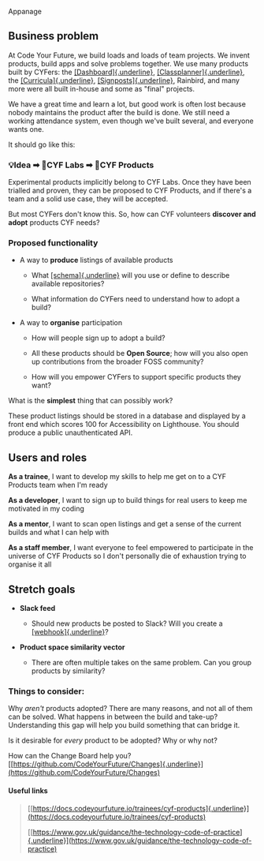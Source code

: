 Appanage

## Business problem

At Code Your Future, we build loads and loads of team projects. We
invent products, build apps and solve problems together. We use many
products built by CYFers: the
[[Dashboard]{.underline}](https://dashboard.codeyourfuture.io/),
[[Classplanner]{.underline}](https://classplanner.codeyourfuture.io/),
the [[Curricula]{.underline}](https://curriculum.codeyourfuture.io/),
[[Signposts]{.underline}](https://signposts.codeyourfuture.io/),
Rainbird, and many more were all built in-house and some as \"final\"
projects.

We have a great time and learn a lot, but good work is often lost
because nobody maintains the product after the build is done. We still
need a working attendance system, even though we\'ve built several, and
everyone wants one.

It should go like this:

### **💡Idea** ➡ 🧪**CYF Labs** ➡ 🎁**CYF Products**

Experimental products implicitly belong to CYF Labs. Once they have been
trialled and proven, they can be proposed to CYF Products, and if
there\'s a team and a solid use case, they will be accepted.

But most CYFers don\'t know this. So, how can CYF volunteers **discover
and adopt** products CYF needs?

### Proposed functionality

- A way to **produce** listings of available products

  - What [[schema]{.underline}](https://schema.org/) will you use or
    define to describe available repositories?

  - What information do CYFers need to understand how to adopt a
    build?

- A way to **organise** participation

  - How will people sign up to adopt a build?

  - All these products should be **Open Source**; how will you also
    open up contributions from the broader FOSS community?

  - How will you empower CYFers to support specific products they
    want?

What is the **simplest** thing that can possibly work?

These product listings should be stored in a database and displayed by a
front end which scores 100 for Accessibility on Lighthouse. You should
produce a public unauthenticated API.

## Users and roles

**As a trainee**, I want to develop my skills to help me get on to a CYF
Products team when I\'m ready

**As a developer**, I want to sign up to build things for real users to
keep me motivated in my coding

**As a mentor**, I want to scan open listings and get a sense of the
current builds and what I can help with

**As a staff member**, I want everyone to feel empowered to participate
in the universe of CYF Products so I don\'t personally die of exhaustion
trying to organise it all

## Stretch goals

- **Slack feed**

  - Should new products be posted to Slack? Will you create a
    [[webhook]{.underline}](https://api.slack.com/messaging/webhooks)?

- **Product space similarity vector**

  - There are often multiple takes on the same problem. Can you
    group products by similarity?

### Things to consider:

Why _aren\'t_ products adopted? There are many reasons, and not all of
them can be solved. What happens in between the build and take-up?
Understanding this gap will help you build something that can bridge it.

Is it desirable for _every_ product to be adopted? Why or why not?

How can the Change Board help you?
[[https://github.com/CodeYourFuture/Changes]{.underline}](https://github.com/CodeYourFuture/Changes)

#### Useful links

> [[https://docs.codeyourfuture.io/trainees/cyf-products]{.underline}](https://docs.codeyourfuture.io/trainees/cyf-products)
>
> [[https://www.gov.uk/guidance/the-technology-code-of-practice]{.underline}](https://www.gov.uk/guidance/the-technology-code-of-practice)
